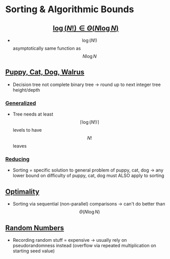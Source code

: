 # Sorting & Algorithmic Bounds

## [$$\log{(N!)} \in \Theta(N \log{N})$$](https://docs.google.com/presentation/d/16rqFtnhrD0fpEPKRZ74CawjFoJ-TrIIs0jvP4loonG4/edit#slide=id.g1d7ce38570_0_64)
* $$\log{(N!)}$$ asymptotically same function as $$N \log{N}$$

## [Puppy, Cat, Dog, Walrus](https://docs.google.com/presentation/d/16rqFtnhrD0fpEPKRZ74CawjFoJ-TrIIs0jvP4loonG4/edit#slide=id.g769a55e71_0_131)
* Decision tree not complete binary tree → round up to next integer tree height/depth

### [Generalized](https://docs.google.com/presentation/d/16rqFtnhrD0fpEPKRZ74CawjFoJ-TrIIs0jvP4loonG4/edit#slide=id.g12b7767647_0_382)
* Tree needs at least $$\lceil \log{(N!)} \rceil$$ levels to have $$N!$$ leaves

### [Reducing](https://docs.google.com/presentation/d/16rqFtnhrD0fpEPKRZ74CawjFoJ-TrIIs0jvP4loonG4/edit#slide=id.g2fc129f8d_0_338)
* Sorting = specific solution to general problem of puppy, cat, dog → any lower bound on difficulty of puppy, cat, dog must ALSO apply to sorting

## [Optimality](https://docs.google.com/presentation/d/16rqFtnhrD0fpEPKRZ74CawjFoJ-TrIIs0jvP4loonG4/edit#slide=id.g2fc129f8d_0_78)
* Sorting via sequential (non-parallel) comparisons → can't do better than $$\Theta(N \log{N})$$

## [Random Numbers](https://docs.google.com/presentation/d/16rqFtnhrD0fpEPKRZ74CawjFoJ-TrIIs0jvP4loonG4/edit#slide=id.g1d7ce1e520_46_11)
* Recording random stuff = expensive → usually rely on pseudorandomness instead (overflow via repeated multiplication on starting seed value)
